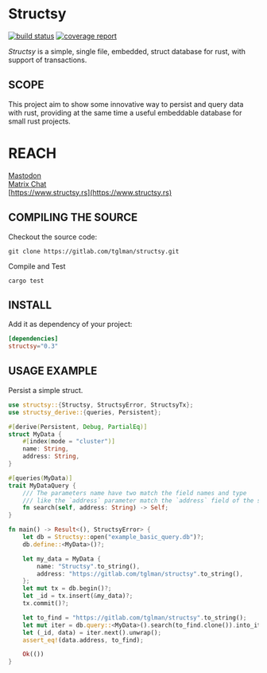 # Structsy
[![build status](https://gitlab.com/tglman/structsy/badges/master/build.svg)](https://gitlab.com/tglman/structsy/commits/master)
[![coverage report](https://gitlab.com/tglman/structsy/badges/master/coverage.svg)](https://gitlab.com/tglman/structsy/commits/master)


*Structsy* is a simple, single file, embedded, struct database for rust, with support of transactions.

## SCOPE

This project aim to show some innovative way to persist and query data with rust,
providing at the same time a useful embeddable database for small rust projects.

# REACH

[Mastodon](https://fosstodon.org/@structsy_rs)  
[Matrix Chat](https://matrix.to/#/#structsy_rs:matrix.org?via=matrix.org)  
[https://www.structsy.rs](https://www.structsy.rs)  

## COMPILING THE SOURCE 

Checkout the source code:

```
git clone https://gitlab.com/tglman/structsy.git
```


Compile and Test

``` 
cargo test 
```


## INSTALL

Add it as dependency of your project:

```toml
[dependencies]
structsy="0.3"
```

## USAGE EXAMPLE 

Persist a simple struct.

```rust
use structsy::{Structsy, StructsyError, StructsyTx};
use structsy_derive::{queries, Persistent};

#[derive(Persistent, Debug, PartialEq)]
struct MyData {
    #[index(mode = "cluster")]
    name: String,
    address: String,
}

#[queries(MyData)]
trait MyDataQuery {
    /// The parameters name have two match the field names and type
    /// like the `address` parameter match the `address` field of the struct.
    fn search(self, address: String) -> Self;
}

fn main() -> Result<(), StructsyError> {
    let db = Structsy::open("example_basic_query.db")?;
    db.define::<MyData>()?;

    let my_data = MyData {
        name: "Structsy".to_string(),
        address: "https://gitlab.com/tglman/structsy".to_string(),
    };
    let mut tx = db.begin()?;
    let _id = tx.insert(&my_data)?;
    tx.commit()?;

    let to_find = "https://gitlab.com/tglman/structsy".to_string();
    let mut iter = db.query::<MyData>().search(to_find.clone()).into_iter();
    let (_id, data) = iter.next().unwrap();
    assert_eq!(data.address, to_find);

    Ok(())
}
```


